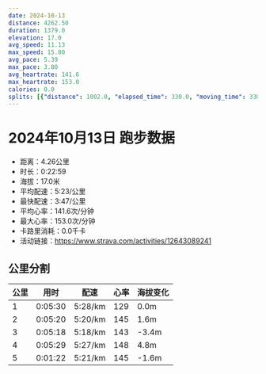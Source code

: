 ```yaml
---
date: 2024-10-13
distance: 4262.50
duration: 1379.0
elevation: 17.0
avg_speed: 11.13
max_speed: 15.80
avg_pace: 5.39
max_pace: 3.80
avg_heartrate: 141.6
max_heartrate: 153.0
calories: 0.0
splits: [{"distance": 1002.0, "elapsed_time": 330.0, "moving_time": 330.0, "average_speed": 3.04, "pace": 5.482467105263157, "average_heartrate": 129.31692307692308, "elevation_difference": 0.0, "split_number": 1}, {"distance": 998.5, "elapsed_time": 320.0, "moving_time": 320.0, "average_speed": 3.12, "pace": 5.341891025641025, "average_heartrate": 145.11006289308176, "elevation_difference": 1.6, "split_number": 2}, {"distance": 999.6, "elapsed_time": 318.0, "moving_time": 318.0, "average_speed": 3.14, "pace": 5.307866242038216, "average_heartrate": 143.08805031446542, "elevation_difference": -3.4, "split_number": 3}, {"distance": 1002.3, "elapsed_time": 329.0, "moving_time": 329.0, "average_speed": 3.05, "pace": 5.464491803278689, "average_heartrate": 148.01215805471125, "elevation_difference": 4.8, "split_number": 4}, {"distance": 254.9, "elapsed_time": 87.0, "moving_time": 82.0, "average_speed": 3.11, "pace": 5.359067524115756, "average_heartrate": 145.8048780487805, "elevation_difference": -1.6, "split_number": 5}]
---
```


# 2024年10月13日 跑步数据

- 距离：4.26公里
- 时长：0:22:59
- 海拔：17.0米
- 平均配速：5:23/公里
- 最快配速：3:47/公里
- 平均心率：141.6次/分钟
- 最大心率：153.0次/分钟
- 卡路里消耗：0.0千卡
- 活动链接：https://www.strava.com/activities/12643089241

## 公里分割

| 公里 | 用时 | 配速 | 心率 | 海拔变化 |
|------|------|------|------|------|
| 1 | 0:05:30 | 5:28/km | 129 | 0.0m |
| 2 | 0:05:20 | 5:20/km | 145 | 1.6m |
| 3 | 0:05:18 | 5:18/km | 143 | -3.4m |
| 4 | 0:05:29 | 5:27/km | 148 | 4.8m |
| 5 | 0:01:22 | 5:21/km | 145 | -1.6m |

